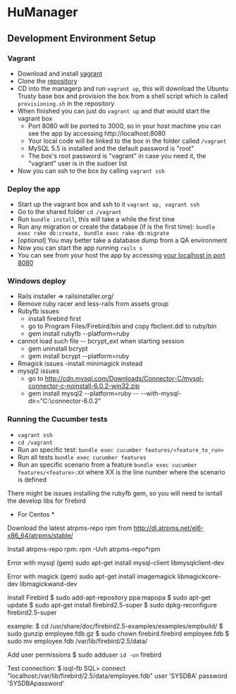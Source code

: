 # HuManager 

## Development Environment Setup

### Vagrant
- Download and install [vagrant](http://www.vagrantup.com/downloads)
- Clone the [repository](https://kalfaro@bitbucket.org/dotcreek/humanager.git)
- CD into the managerp and run `vagrant up`, this will download the Ubuntu Trusty base box and provision  the box from a shell script which is called `provisioning.sh` in the repository
- When finished you can just do `vagrant up` and that would start the vagrant box
	+ Port 8080 will be ported to 3000, so in your host machine you can see the app by accessing http://localhost:8080
	+ Your local code will be linked to the box in the folder called `/vagrant`
	+ MySQL 5.5 is installed and the default password is "root"
	+ The box's root password is "vagrant" in case you need it, the "vagrant" user is in the sudoer list
- Now you can ssh to the box by calling `vagrant ssh`

### Deploy the app
- Start up the vagrant box and ssh to it `vagrant up, vagrant ssh`
- Go to the shared folder `cd /vagrant`
- Run `bundle install`, this will take a while the first time
- Run any migration or create the database (if is the first time): `bundle exec rake db:create, bundle exec rake db:migrate`
- [*optional*] You may better take a database dump from a QA environment
- Now you can start the app running `rails s`
- You can see from your host the app by accessing [your localhost in port 8080](http://localhost:8080)

### Windows deploy
- Rails installer => railsinstaller.org/
- Remove ruby racer and less-rails from assets group
- Rubyfb issues
  - install firebird first
  - go to Program Files/Firebird/bin and copy fbclient.ddl to ruby/bin
  - gem install rubyfb --platform=ruby 
- cannot load such file -- bcrypt_ext when starting session
  - gem uninstall bcrypt
  - gem install bcrypt --platform=ruby
- Rmagick issues
  -install minimagick instead
- mysql2 issues
  - go to http://cdn.mysql.com/Downloads/Connector-C/mysql-connector-c-noinstall-6.0.2-win32.zip
  - gem install mysql2 --platform=ruby -- --with-mysql-dir="C:\connector-6.0.2"

### Running the Cucumber tests
- `vagrant ssh`
- `cd /vagrant`
- Run an specific test: `bundle exec cucumber features/<feature_to_run>`
- Run all tests `bundle exec cucumber features`
- Run an specific scenario from a feature `bundle exec cucumber features/<feature>:XX` where XX is the line number where the scenario is defined

There might be issues installing the rubyfb gem, so you will need to isntall the develop libs for firebird

* For Centos *

Download the latest atrpms-repo rpm from
http://dl.atrpms.net/el6-x86_64/atrpms/stable/

Install atrpms-repo rpm:
rpm -Uvh atrpms-repo*rpm

Error with mysql (gem)
sudo apt-get install mysql-client libmysqlclient-dev

Error with magick (gem)
sudo apt-get install imagemagick libmagickcore-dev libmagickwand-dev

Install Firebird
$ sudo add-apt-repository ppa:mapopa
$ sudo apt-get update
$ sudo apt-get install firebird2.5-super
$ sudo dpkg-reconfigure firebird2.5-super

example:
$ cd /usr/share/doc/firebird2.5-examples/examples/empbuild/
$ sudo gunzip employee.fdb.gz
$ sudo chown firebird.firebird employee.fdb
$ sudo mv employee.fdb /var/lib/firebird/2.5/data/

Add user permissions
$ sudo adduser `id -un` firebird

Test connection:
$ isql-fb
SQL> connect "localhost:/var/lib/firebird/2.5/data/employee.fdb" user 'SYSDBA' password 'SYSDBApassword'